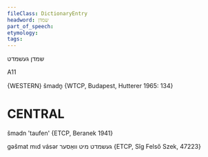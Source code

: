 ```yaml
---
fileClass: DictionaryEntry
headword: שמדן
part_of_speech: 
etymology: 
tags: 
---
```

שמדן
געשמדט

A11

{WESTERN}
šmadn̥ {WTCP, Budapest, Hutterer 1965: 134}

CENTRAL
========

šmadn 'taufen' {ETCP, Beranek 1941}

gəšmat mɩd vásər געשמדט מיט וואַסער {ETCP, Sîg Felső Szek, 47223}

